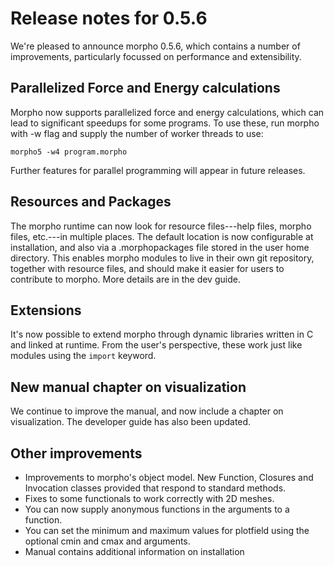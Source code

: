 # Release notes for 0.5.6

We're pleased to announce morpho 0.5.6, which contains a number of improvements, particularly focussed on performance and extensibility. 

## Parallelized Force and Energy calculations

Morpho now supports parallelized force and energy calculations, which can lead to significant speedups for some programs. To use these, run morpho with -w flag and supply the number of worker threads to use: 

    morpho5 -w4 program.morpho

Further features for parallel programming will appear in future releases. 

## Resources and Packages

The morpho runtime can now look for resource files---help files, morpho files, etc.---in multiple places. The default location is now configurable at installation, and also via a .morphopackages file stored in the user home directory. This enables morpho modules to live in their own git repository, together with resource files, and should make it easier for users to contribute to morpho. More details are in the dev guide. 

## Extensions

It's now possible to extend morpho through dynamic libraries written in C and linked at runtime. From the user's perspective, these work just like modules using the `import` keyword. 

## New manual chapter on visualization

We continue to improve the manual, and now include a chapter on visualization. The developer guide has also been updated. 

## Other improvements

* Improvements to morpho's object model. New Function, Closures and Invocation classes provided that respond to standard methods. 
* Fixes to some functionals to work correctly with 2D meshes. 
* You can now supply anonymous functions in the arguments to a function.
* You can set the minimum and maximum values for plotfield using the optional cmin and cmax and arguments. 
* Manual contains additional information on installation